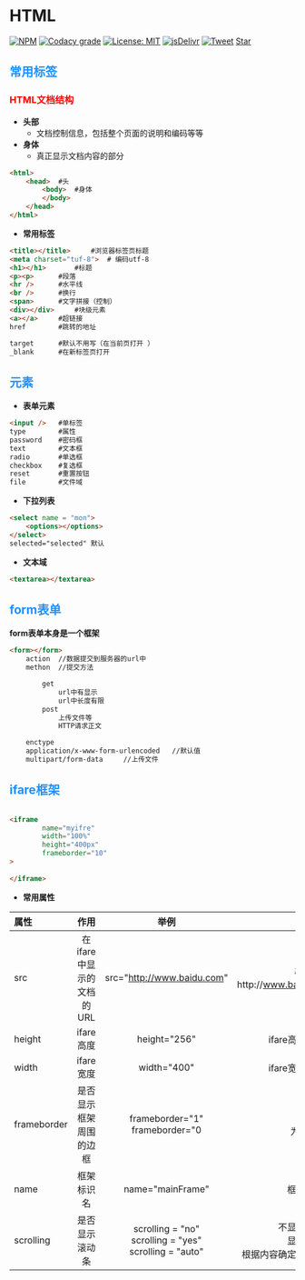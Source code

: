 # HTML

[![NPM](https://img.shields.io/npm/v/docsify-themeable.svg?style=flat-square)](https://www.npmjs.com/package/docsify-themeable)
[![Codacy grade](https://img.shields.io/codacy/grade/860d40719cbd4e0f91e145b87ec7c29a.svg?style=flat-square)](https://www.codacy.com/app/jhildenbiddle/docsify-themeable?utm_source=github.com&amp;utm_medium=referral&amp;utm_content=jhildenbiddle/docsify-themeable&amp;utm_campaign=Badge_Grade)
[![License: MIT](https://img.shields.io/badge/License-MIT-yellow.svg?style=flat-square)](https://github.com/jhildenbiddle/docsify-themeable/blob/master/LICENSE)
[![jsDelivr](https://data.jsdelivr.com/v1/package/npm/docsify-themeable/badge)](https://www.jsdelivr.com/package/npm/docsify-themeable)
[![Tweet](https://img.shields.io/twitter/url/http/shields.io.svg?style=social)](https://twitter.com/intent/tweet?url=https%3A%2F%2Fgithub.com%2Fjhildenbiddle%2Fdocsify-themeable&hashtags=css,docsify,developers,frontend)
<a class="github-button" href="https://github.com/jhildenbiddle/docsify-themeable" data-icon="octicon-star" data-show-count="true" aria-label="Star jhildenbiddle/docsify-themeable on GitHub">Star</a>

## <font color = #1E90FF>常用标签 </font>

### <font color = #FF0000>HTML文档结构</font>
- __头部__	
    * 文档控制信息，包括整个页面的说明和编码等等
- __身体__	
    * 真正显示文档内容的部分

```html
<html>
	<head>  #头
		<body>  #身体
		</body>
	</head>
</html>

```
- __常用标签__

```html 
<title></title>	    #浏览器标签页标题
<meta charset="tuf-8">	# 编码utf-8
<h1></h1>	    #标题
<p><p>	    #段落
<hr />	    #水平线
<br />	    #换行
<span>	    #文字拼接（控制）
<div></div>	    #块级元素
<a></a>	    #超链接
href	    #跳转的地址

```

```html
target      #默认不用写（在当前页打开 ）
_blank      #在新标签页打开

```

## <font color = #1E90FF>元素</font>
- __表单元素__

```html
<input /> 	#单标签
type	    #属性
password	#密码框
text	    #文本框
radio	    #单选框
checkbox	#复选框
reset	    #重置按钮
file	    #文件域
```


- __下拉列表__

```html
<select name = "mon">
	<options></options>
</select>
selected="selected"	默认
```

- __文本域__

```html
<textarea></textarea>
```

## <font color = #1E90FF>form表单</font>
__form表单本身是一个框架__
```html
<form></form>
    action	//数据提交到服务器的url中
    methon	//提交方法

        get	
            url中有显示
            url中长度有限
        post	
            上传文件等
            HTTP请求正文

    enctype
    application/x-www-form-urlencoded	//默认值
    multipart/form-data	    //上传文件

```

## <font color = #1E90FF>ifare框架</font>
```html

<iframe 
		name="myifre" 
		width="100%" 
		height="400px" 
		frameborder="10"
>
			
</iframe>

```
- __常用属性__

| 属性 | 作用 | 举例 |含义 |
| :-----| :-----: | :--------: |------: |
| src | 在ifare中显示的文档的URL | src="http://www.baidu.com" | 引用url为http://www.baidu.com |
| height | ifare高度 | height="256" |ifare高度为256 |
| width | ifare宽度 | width="400" |ifare宽度为400 |
| frameborder | 是否显示框架周围的边框 | frameborder="1"<BR>frameborder="0 |显示边框<BR>为0不显示 |
| name | 框架标识名 | name="mainFrame" |框架标识名 |
| scrolling | 是否显示滚动条 | scrolling = "no"<BR>scrolling = "yes"<BR>scrolling = "auto" |不显示滚动条<BR>显示滚动条<BR>根据内容确定是否显示|
